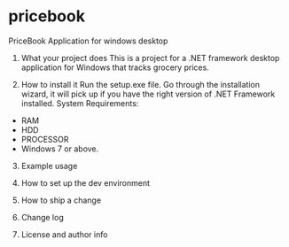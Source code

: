 # pricebook
PriceBook Application for windows desktop

1. What your project does
This is a project for a .NET framework desktop application for Windows that tracks grocery prices. 

2. How to install it
Run the setup.exe file. Go through the installation wizard, it will pick up if you have the right version of .NET Framework installed.
System Requirements:
- RAM
- HDD
- PROCESSOR
- Windows 7 or above.
3. Example usage

4. How to set up the dev environment
5. How to ship a change
6. Change log
7. License and author info
